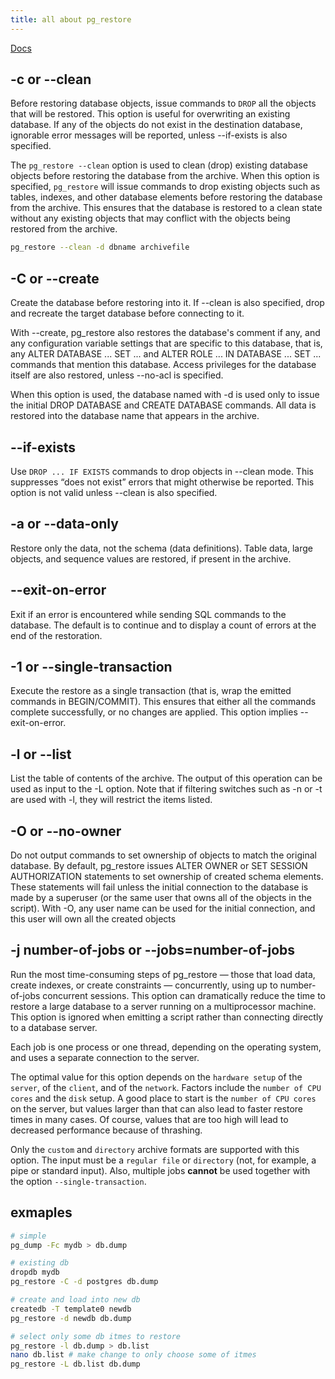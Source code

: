 ```yaml
---
title: all about pg_restore
---
```


[Docs](https://www.postgresql.org/docs/current/app-pgrestore.html)

## -c or --clean

Before restoring database objects, issue commands to `DROP` all the objects that will be restored. This option is useful for overwriting an existing database. If any of the objects do not exist in the destination database, ignorable error messages will be reported, unless --if-exists is also specified.

The `pg_restore --clean` option is used to clean (drop) existing database objects before restoring the database from the archive. When this option is specified, `pg_restore` will issue commands to drop existing objects such as tables, indexes, and other database elements before restoring the database from the archive. This ensures that the database is restored to a clean state without any existing objects that may conflict with the objects being restored from the archive.

```bash
pg_restore --clean -d dbname archivefile
```

## -C or --create

Create the database before restoring into it. If --clean is also specified, drop and recreate the target database before connecting to it.

With --create, pg_restore also restores the database's comment if any, and any configuration variable settings that are specific to this database, that is, any ALTER DATABASE ... SET ... and ALTER ROLE ... IN DATABASE ... SET ... commands that mention this database. Access privileges for the database itself are also restored, unless --no-acl is specified.

When this option is used, the database named with -d is used only to issue the initial DROP DATABASE and CREATE DATABASE commands. All data is restored into the database name that appears in the archive.

## --if-exists

Use `DROP ... IF EXISTS` commands to drop objects in --clean mode. This suppresses “does not exist” errors that might otherwise be reported. This option is not valid unless --clean is also specified.

## -a or --data-only

Restore only the data, not the schema (data definitions). Table data, large objects, and sequence values are restored, if present in the archive.

## --exit-on-error

Exit if an error is encountered while sending SQL commands to the database. The default is to continue and to display a count of errors at the end of the restoration.

## -1 or --single-transaction

Execute the restore as a single transaction (that is, wrap the emitted commands in BEGIN/COMMIT). This ensures that either all the commands complete successfully, or no changes are applied. This option implies --exit-on-error.

## -l or --list

List the table of contents of the archive. The output of this operation can be used as input to the -L option. Note that if filtering switches such as -n or -t are used with -l, they will restrict the items listed.

## -O or --no-owner

Do not output commands to set ownership of objects to match the original database. By default, pg_restore issues ALTER OWNER or SET SESSION AUTHORIZATION statements to set ownership of created schema elements. These statements will fail unless the initial connection to the database is made by a superuser (or the same user that owns all of the objects in the script). With -O, any user name can be used for the initial connection, and this user will own all the created objects

## -j number-of-jobs or --jobs=number-of-jobs

Run the most time-consuming steps of pg_restore — those that load data, create indexes, or create constraints — concurrently, using up to number-of-jobs concurrent sessions. This option can dramatically reduce the time to restore a large database to a server running on a multiprocessor machine. This option is ignored when emitting a script rather than connecting directly to a database server.

Each job is one process or one thread, depending on the operating system, and uses a separate connection to the server.

The optimal value for this option depends on the `hardware setup` of the `server`, of the `client`, and of the `network`. Factors include the `number of CPU cores` and the `disk` setup. A good place to start is the `number of CPU cores` on the server, but values larger than that can also lead to faster restore times in many cases. Of course, values that are too high will lead to decreased performance because of thrashing.

Only the `custom` and `directory` archive formats are supported with this option. The input must be a `regular file` or `directory` (not, for example, a pipe or standard input). Also, multiple jobs **cannot** be used together with the option `--single-transaction`.

## exmaples

```bash
# simple
pg_dump -Fc mydb > db.dump

# existing db
dropdb mydb
pg_restore -C -d postgres db.dump

# create and load into new db
createdb -T template0 newdb
pg_restore -d newdb db.dump

# select only some db itmes to restore
pg_restore -l db.dump > db.list
nano db.list # make change to only choose some of itmes
pg_restore -L db.list db.dump
```
